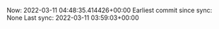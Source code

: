 Now: 2022-03-11 04:48:35.414426+00:00 Earliest commit since sync: None Last sync: 2022-03-11 03:59:03+00:00
